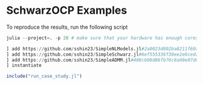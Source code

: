 # SchwarzOCP Examples

To reproduce the results, run the following script
```julia
julia --project=. -p 20 # make sure that your hardware has enough cores

] add https://github.com/sshin23/SimpleNLModels.jl#2a0023d802ba8211f60a8c920a1a5bbd18eb04ed
] add https://github.com/sshin23/SimpleSchwarz.jl#6ef555336f30ee2e6cedaf874e89f60a136cb2b2
] add https://github.com/sshin23/SimpleADMM.jl#408cb08d86fb76c8a08e07d0df9ac7d3241e1268
] instantiate

include("run_case_study.jl")
```
